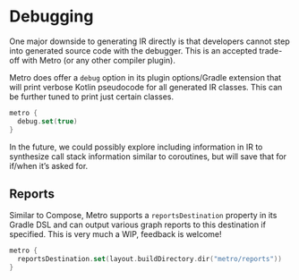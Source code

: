 # Debugging

One major downside to generating IR directly is that developers cannot step into generated source code with the debugger. This is an accepted trade-off with Metro (or any other compiler plugin).

Metro does offer a `debug` option in its plugin options/Gradle extension that will print verbose Kotlin pseudocode for all generated IR classes. This can be further tuned to print just certain classes.

```kotlin
metro {
  debug.set(true)
}
```

In the future, we could possibly explore including information in IR to synthesize call stack information similar to coroutines, but will save that for if/when it’s asked for.

## Reports

Similar to Compose, Metro supports a `reportsDestination` property in its Gradle DSL and can output various graph reports to this destination if specified. This is very much a WIP, feedback is welcome!

```kotlin
metro {
  reportsDestination.set(layout.buildDirectory.dir("metro/reports"))
}
```